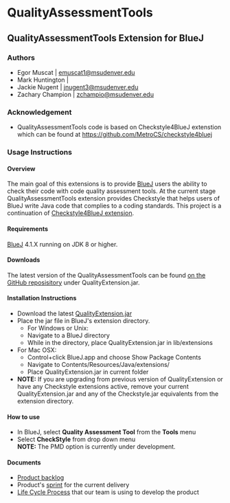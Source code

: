 # QualityAssessmentTools

## QualityAssessmentTools Extension for BlueJ

### Authors
* Egor Muscat | emuscat1@msudenver.edu
* Mark Huntington |
* Jackie Nugent | jnugent3@msudenver.edu
* Zachary Champion | zchampio@msudenver.edu

### Acknowledgement
* QualityAssessmentTools code is based on Checkstyle4BlueJ extenstion which can be found at https://github.com/MetroCS/checkstyle4bluej

### Usage Instructions

#### Overview
The main goal of this extensions is to provide [BlueJ](https://bluej.org/) users the ability to check their code with code quality assessment 
tools. At the current stage QualityAssessmentTools extension provides Checkstyle that helps users of BlueJ write Java code that complies to a coding standards. This project is a continuation of [Checkstyle4BlueJ extension](https://github.com/MetroCS/checkstyle4bluej).

#### Requirements
[BlueJ](https://bluej.org/) 4.1.X running on JDK 8 or higher.

#### Downloads
The latest version of the QualityAssessmentTools can be found [on the GitHub reposisitory](https://github.com/SoftwareExtensionRenovators/QualityAssessmentTools)
under QualityExtension.jar.

#### Installation Instructions
* Download the latest [QualityExtension.jar](https://github.com/SoftwareExtensionRenovators/QualityAssessmentTools/blob/ThirdDelivery/QualityExtension.jar)
* Place the jar file in BlueJ's extension directory.
  * For Windows or Unix:
  * Navigate to a BlueJ directory
  * While in the directory, place QualityExtension.jar in lib/extensions
* For Mac OSX:
  * Control+click BlueJ.app and choose Show Package Contents
  * Navigate to Contents/Resources/Java/extensions/
  * Place QualityExtension.jar in current folder
* **NOTE:** If you are upgrading from previous version of QualityExtension or have any Checkstyle extensions active, remove your current QualityExtension.jar and any of the Checkstyle.jar equivalents from the extension directory.

#### How to use
* In BlueJ, select **Quality Assessment Tool** from the **Tools** menu
* Select **CheckStyle** from drop down menu
<br /> **NOTE:** The PMD option is currently under development.

#### Documents
* [Product backlog](https://github.com/SoftwareExtensionRenovators/QualityAssessmentTools/blob/ThirdDelivery/documents/Backlog.md)
* Product's [sprint](https://github.com/SoftwareExtensionRenovators/QualityAssessmentTools/blob/ThirdDelivery/documents/CurrentSprint.md) for the current delivery
* [Life Cycle Process](https://github.com/SoftwareExtensionRenovators/QualityAssessmentTools/blob/ThirdDelivery/documents/LifeCycleProcess.md) that our team is using to develop the product

